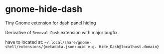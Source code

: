 # gnome-hide-dash
Tiny Gnome extension for dash panel hiding

Derivative of `Removal Dash` extension with major bugfix.

have to located at:
`~/.local/share/gnome-shell/extensions/{metadata.json:uuid e.g. Hide_Dash@localhost.domain}`
